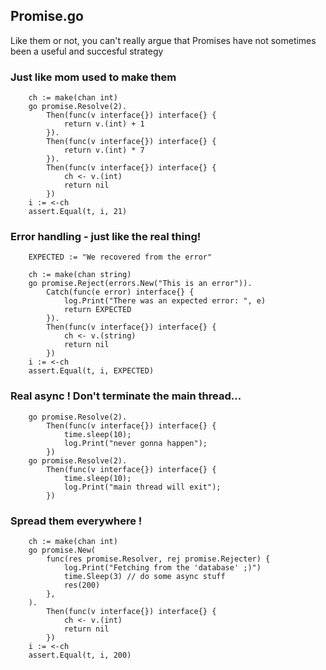 ## Promise.go

Like them or not, you can't really argue that Promises have not sometimes been a useful and succesful strategy

### Just like mom used to make them

```golang
	ch := make(chan int)
	go promise.Resolve(2).
		Then(func(v interface{}) interface{} {
			return v.(int) + 1
		}).
		Then(func(v interface{}) interface{} {
			return v.(int) * 7
		}).
		Then(func(v interface{}) interface{} {
			ch <- v.(int)
			return nil
		})
	i := <-ch
	assert.Equal(t, i, 21)
```


### Error handling - just like the real thing!

```golang
	EXPECTED := "We recovered from the error"

	ch := make(chan string)
	go promise.Reject(errors.New("This is an error")).
		Catch(func(e error) interface{} {
			log.Print("There was an expected error: ", e)
			return EXPECTED
		}).
		Then(func(v interface{}) interface{} {
			ch <- v.(string)
			return nil
		})
	i := <-ch
	assert.Equal(t, i, EXPECTED)
```

### Real async ! Don't terminate the main thread...

```golang
    go promise.Resolve(2).
        Then(func(v interface{}) interface{} {
            time.sleep(10);
            log.Print("never gonna happen");
        })
    go promise.Resolve(2).
        Then(func(v interface{}) interface{} {
            time.sleep(10);
            log.Print("main thread will exit");
        })
```

### Spread them everywhere !

```golang
	ch := make(chan int)
	go promise.New(
		func(res promise.Resolver, rej promise.Rejecter) {
			log.Print("Fetching from the 'database' ;)")
			time.Sleep(3) // do some async stuff
			res(200)
		},
	).
		Then(func(v interface{}) interface{} {
			ch <- v.(int)
			return nil
		})
	i := <-ch
	assert.Equal(t, i, 200)

```